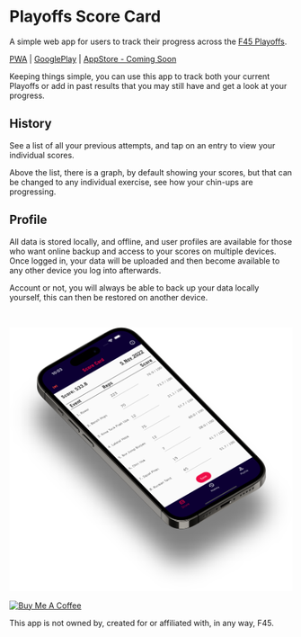 # Playoffs Score Card

A simple web app for users to track their progress across the [F45 Playoffs](https://www.f45playoffs.com).

[PWA](https://playoffsscorecard.app/) | [GooglePlay](https://play.google.com/store/apps/details?id=com.playoffs_score_card) | [AppStore - Coming Soon]()

Keeping things simple, you can use this app to track both your current Playoffs or add in past results that you may still have and get a look at your progress.

## History

See a list of all your previous attempts, and tap on an entry to view your individual scores.

Above the list, there is a graph, by default showing your scores, but that can be changed to any individual exercise, 
see how your chin-ups are progressing.

## Profile
All data is stored locally, and offline, and user profiles are available for those who want online backup and access to 
your scores on multiple devices. Once logged in, your data will be uploaded and then become available to any other 
device you log into afterwards.

Account or not, you will always be able to back up your data locally yourself, this can then be restored on another device.

<br/>

![](readme/iphone-14-(4).webp) 

<a href="https://www.buymeacoffee.com/remelehane" target="_blank"><img src="https://cdn.buymeacoffee.com/buttons/v2/default-red.png" alt="Buy Me A Coffee" style="height: 60px !important;width: 217px !important;" ></a>

This app is not owned by, created for or affiliated with, in any way, F45.
